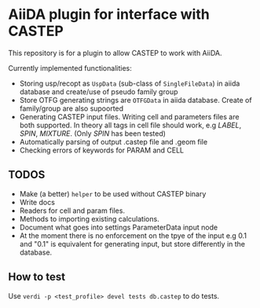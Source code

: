 AiiDA plugin for interface with CASTEP
======================================

This repository is for a plugin to allow CASTEP to work with AiiDA.

Currently implemented functionalities:

* Storing usp/recopt as `UspData` (sub-class of `SingleFileData`) in aiida database and create/use of pseudo family group
* Store OTFG generating strings are `OTFGData` in aiida database. Create of family/group are also supoorted
* Generating CASTEP input files. Writing cell and parameters files are both supported. In theory all tags in cell file should work, e.g *LABEL*, *SPIN*, *MIXTURE*. (Only *SPIN* has been tested)
* Automatically parsing of output .castep file and .geom file
* Checking errors of keywords for PARAM and CELL

TODOS
-----

* Make (a better) `helper` to be used without CASTEP binary
* Write docs
* Readers for cell and param files.
* Methods to importing existing calculations.
* Document what goes into settings ParameterData input node
* At the moment there is no enforcement on the tpye of the input e.g 0.1 and "0.1" is equivalent for generating input, but store differently in the database.

How to test
-----------

Use `verdi -p <test_profile> devel tests db.castep` to do tests.
